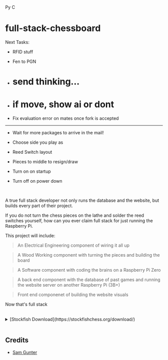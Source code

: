 <p>
    <a href="https://www.python.org/downloads/"><img src="https://img.shields.io/badge/python-3.6+-blue.svg" alt="Python version" height="17"></a>
    <a href="https://github.com/psf/black">
        <img src="https://img.shields.io/badge/code%20style-black-000000.svg" alt="Codestyle Black" height="17">
    </a>
</p>

# full-stack-chessboard

Next Tasks:

- RFID stuff

- Fen to PGN

- # send thinking...

- # if move, show ai or dont

- Fix evaluation error on mates once fork is accepted

- ----------------------------------------------------------

- Wait for more packages to arrive in the mail!

- Choose side you play as
 
- Reed Switch layout

- Pieces to middle to resign/draw

- Turn on on startup

- Turn off on power down

<br>


A true full stack developer not only runs the database and the website, but builds every part of their project. 

If you do not turn the chess pieces on the lathe and solder the reed switches yourself, how can you ever claim full stack for just running the Raspberry Pi.


This project will include: 

> An Electrical Engineering component of wiring it all up

> A Wood Working component with turning the pieces and building the board

> A Software component with coding the brains on a Raspberry Pi Zero

> A back end component with the database of past games and running the website server on another Raspberry Pi (3B+)

> Front end componenet of building the website visuals

Now that's full stack

<br>


<details>
 <summary>[Stockfish Download](https://stockfishchess.org/download/) </summary>

```
Compiled by running ["sudo make -j4 profile-build ARCH=armv7 LDFLAGS="-latomic -lpthread -lgcov"](https://www.raspberrypi.org/forums/viewtopic.php?t=245878) on the source code
```
</details>


<br>

## Credits
- [Sam Gunter](https://github.com/2kofawsome)